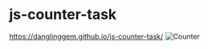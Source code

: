 # js-counter-task
 https://danglinggem.github.io/js-counter-task/
 ![Counter]("images\Counter-screenshot.png")
